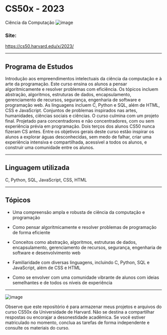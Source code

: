 # CS50x - 2023
 Ciência da Computação
![image](https://github.com/abnercezar/CS50x/assets/102832541/dd8b5d86-666e-4f1e-8d87-7b54af9a42cd)
### Site: 
https://cs50.harvard.edu/x/2023/

___
## Programa de Estudos
Introdução aos empreendimentos intelectuais da ciência da computação e à arte da programação. Este curso ensina os alunos a pensar algoritmicamente e resolver problemas com eficiência. Os tópicos incluem abstração, algoritmos, estruturas de dados, encapsulamento, gerenciamento de recursos, segurança, engenharia de software e programação web. As linguagens incluem C, Python e SQL, além de HTML, CSS e JavaScript. Conjuntos de problemas inspirados nas artes, humanidades, ciências sociais e ciências. O curso culmina com um projeto final. Projetado para concentradores e não concentradores, com ou sem experiência prévia em programação. Dois terços dos alunos CS50 nunca fizeram CS antes. Entre os objetivos gerais deste curso estão inspirar os alunos a explorar águas desconhecidas, sem medo de falhar, criar uma experiência intensiva e compartilhada, acessível a todos os alunos, e construir uma comunidade entre os alunos.
___
## Linguagem utilizada
C, Python, SQL, JavaScript, CSS, HTML
___
## Tópicos
- Uma compreensão ampla e robusta de ciência da computação e programação

- Como pensar algoritmicamente e resolver problemas de programação de forma eficiente

- Conceitos como abstração, algoritmos, estruturas de dados, encapsulamento, gerenciamento de recursos, segurança, engenharia de software e desenvolvimento web

- Familiaridade com diversas linguagens, incluindo C, Python, SQL e JavaScript, além de CSS e HTML

- Como se envolver com uma comunidade vibrante de alunos com ideias semelhantes e de todos os níveis de experiência
___
![image](https://github.com/abnercezar/CS50x/assets/102832541/7c54364e-1443-4824-93a2-41b1d22a7f2e)


Observe que este repositório é para armazenar meus projetos e arquivos do curso CS50x da Universidade de Harvard. Não se destina a compartilhar respostas ou encorajar a desonestidade acadêmica. Se você estiver matriculado no momento, conclua as tarefas de forma independente e consulte os materiais do curso.
